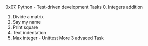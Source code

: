 0x07. Python - Test-driven development
Tasks
0. Integers addition
1. Divide a matrix
2. Say my name
3. Print square
4. Text indentation
5. Max integer - Unittest
More 3 advaced Task
